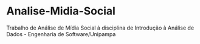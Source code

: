 # Analise-Midia-Social
Trabalho de Análise de Mídia Social à disciplina de Introdução à Análise de Dados - Engenharia de Software/Unipampa
